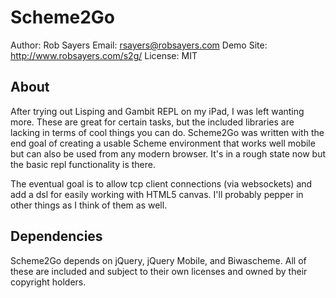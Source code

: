 Scheme2Go
=========

Author: Rob Sayers
Email: rsayers@robsayers.com
Demo Site: http://www.robsayers.com/s2g/
License: MIT


About
-----

After trying out Lisping and Gambit REPL on my iPad, I was left wanting more.  These are great for certain tasks, but the included libraries are lacking in terms of cool things you can do.  Scheme2Go was written with the end goal of creating a usable Scheme environment that works well mobile but can also be used from any modern browser.  It's in a rough state now but the basic repl functionality is there.

The eventual goal is to allow tcp client connections (via websockets) and add a dsl for easily working with HTML5 canvas.  I'll probably pepper in other things as I think of them as well.

Dependencies
------------
Scheme2Go depends on jQuery, jQuery Mobile, and Biwascheme.  All of these are included and subject to their own licenses and owned by their copyright holders.